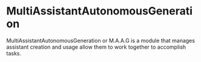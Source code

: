# MultiAssistantAutonomousGeneration
MultiAssistantAutonomousGeneration or M.A.A.G is a module that manages assistant creation and usage allow them to work together to accomplish tasks.

